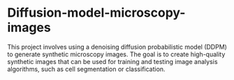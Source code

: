 # Diffusion-model-microscopy-images
This project involves using a denoising diffusion probabilistic model (DDPM) to generate synthetic microscopy images. The goal is to create high-quality synthetic images that can be used for training and testing image analysis algorithms, such as cell segmentation or classification.
